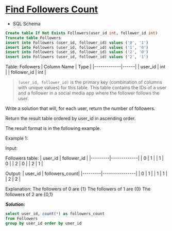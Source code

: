 # [Find Followers Count](https://leetcode.com/problems/find-followers-count/)

* SQL Schema

```sql
Create table If Not Exists Followers(user_id int, follower_id int)
Truncate table Followers
insert into Followers (user_id, follower_id) values ('0', '1')
insert into Followers (user_id, follower_id) values ('1', '0')
insert into Followers (user_id, follower_id) values ('2', '0')
insert into Followers (user_id, follower_id) values ('2', '1')
```

Table: Followers
| Column Name | Type |
|-------------|------|
| user_id     | int  |
| follower_id | int  |

>`(user_id, follower_id)` is the primary key (combination of columns with unique values) for this table.
This table contains the IDs of a user and a follower in a social media app where the follower follows the user.

Write a solution that will, for each user, return the number of followers.

Return the result table ordered by user_id in ascending order.

The result format is in the following example.

Example 1:

Input:

Followers table:
| user_id | follower_id |
|---------|-------------|
| 0       | 1           |
| 1       | 0           |
| 2       | 0           |
| 2       | 1           |

Output:
| user_id | followers_count|
|---------|----------------|
| 0       | 1              |
| 1       | 1              |
| 2       | 2              |

Explanation:
The followers of 0 are {1}
The followers of 1 are {0}
The followers of 2 are {0,1}

_**Solution:**_

```sql
select user_id, count(*) as followers_count
from Followers
group by user_id order by user_id
```

